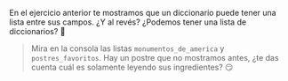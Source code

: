 En el ejercicio anterior te mostramos que un diccionario puede tener una lista entre sus campos. ¿Y al revés? ¿Podemos tener una lista de diccionarios? :thought_balloon:

> Mira en la consola las listas `monumentos_de_america` y `postres_favoritos`. Hay un postre que no mostramos antes, ¿te das cuenta cuál es solamente leyendo sus ingredientes? :smirk: